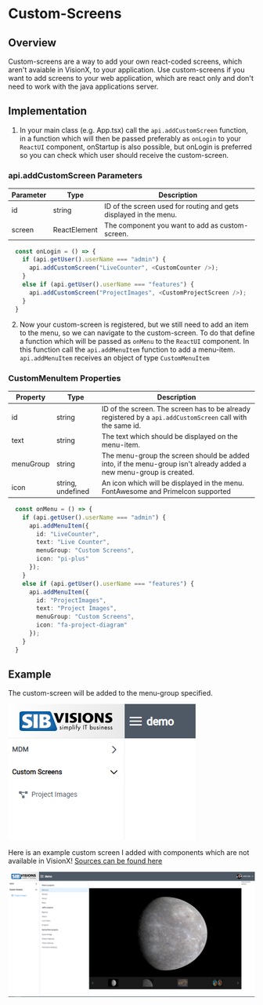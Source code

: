 # Custom-Screens

## Overview
Custom-screens are a way to add your own react-coded screens, which aren't avaiable in VisionX, to your application.
Use custom-screens if you want to add screens to your web application, which are react only and don't need to work with the java applications server.

## Implementation
1. In your main class (e.g. App.tsx) call the ```api.addCustomScreen``` function, in a function which will then be passed preferably as ```onLogin``` to your ```ReactUI``` component, onStartup is also possible, but onLogin is preferred so you can check which user should receive the custom-screen.

### api.addCustomScreen Parameters
Parameter | Type | Description
--- | --- | --- |
id | string | ID of the screen used for routing and gets displayed in the menu.
screen | ReactElement | The component you want to add as custom-screen.

```typescript
  const onLogin = () => {
    if (api.getUser().userName === "admin") {
      api.addCustomScreen("LiveCounter", <CustomCounter />);
    }
    else if (api.getUser().userName === "features") {
      api.addCustomScreen("ProjectImages", <CustomProjectScreen />);
    }
  }
  ```
2. Now your custom-screen is registered, but we still need to add an item to the menu, so we can navigate to the custom-screen. To do that define a function which will be passed as ```onMenu``` to the ```ReactUI``` component. In this function call the ```api.addMenuItem``` function to add a menu-item. ```api.addMenuItem``` receives an object of type ```CustomMenuItem```
  
### CustomMenuItem Properties
Property | Type | Description
--- | --- | --- |
id | string | ID of the screen. The screen has to be already registered by a ```api.addCustomScreen``` call with the same id.
text | string | The text which should be displayed on the menu-item.
menuGroup | string | The menu-group the screen should be added into, if the menu-group isn't already added a new menu-group is created.
icon | string, undefined | An icon which will be displayed in the menu. FontAwesome and PrimeIcon supported

```typescript
  const onMenu = () => {
    if (api.getUser().userName === "admin") {
      api.addMenuItem({
        id: "LiveCounter",
        text: "Live Counter",
        menuGroup: "Custom Screens",
        icon: "pi-plus"
      });
    }
    else if (api.getUser().userName === "features") {
      api.addMenuItem({
        id: "ProjectImages",
        text: "Project Images",
        menuGroup: "Custom Screens",
        icon: "fa-project-diagram"
      });
    }
  }
```
## Example
The custom-screen will be added to the menu-group specified.

![menu-entry](../readme-images/cs-menuentry.PNG)

Here is an example custom screen I added with components which are not available in VisionX! [Sources can be found here](../../features/CustomProjectScreen.tsx)

![example-custom-screen](../readme-images/cs-example.PNG)